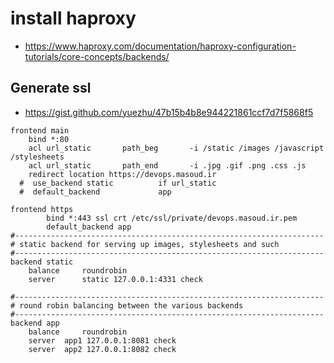 # install haproxy
* https://www.haproxy.com/documentation/haproxy-configuration-tutorials/core-concepts/backends/

## Generate ssl
* https://gist.github.com/yuezhu/47b15b4b8e944221861ccf7d7f5868f5
```
frontend main
    bind *:80
    acl url_static       path_beg       -i /static /images /javascript /stylesheets
    acl url_static       path_end       -i .jpg .gif .png .css .js
    redirect location https://devops.masoud.ir
  #  use_backend static          if url_static
  #  default_backend             app

frontend https
        bind *:443 ssl crt /etc/ssl/private/devops.masoud.ir.pem
        default_backend app
#---------------------------------------------------------------------
# static backend for serving up images, stylesheets and such
#---------------------------------------------------------------------
backend static
    balance     roundrobin
    server      static 127.0.0.1:4331 check

#---------------------------------------------------------------------
# round robin balancing between the various backends
#---------------------------------------------------------------------
backend app
    balance     roundrobin
    server  app1 127.0.0.1:8081 check
    server  app2 127.0.0.1:8082 check

```